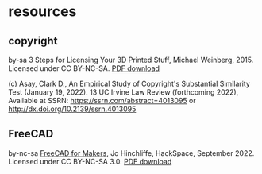 # resources

## copyright

by-sa 3 Steps for Licensing Your 3D Printed Stuff, Michael Weinberg, 2015. Licensed under CC BY-NC-SA. [PDF download](https://publicknowledge.org/wp-content/uploads/2021/11/3_Steps_for_Licensing_Your_3D_Printed_Stuff.pdf)

(c) Asay, Clark D., An Empirical Study of Copyright's Substantial Similarity Test (January 19, 2022). 13 UC Irvine Law Review (forthcoming 2022), Available at SSRN: https://ssrn.com/abstract=4013095 or http://dx.doi.org/10.2139/ssrn.4013095

## FreeCAD

by-nc-sa [FreeCAD for Makers](https://hackspace.raspberrypi.com/books/freecad), Jo Hinchliffe, HackSpace, September 2022. Licensed under CC BY-NC-SA 3.0. [PDF download](https://hackspace.raspberrypi.com/downloads/eyJfcmFpbHMiOnsibWVzc2FnZSI6IkJBaHBBazhkIiwiZXhwIjpudWxsLCJwdXIiOiJibG9iX2lkIn19--5cc6d95c1be694fba3150e7c3f8f7245b090f203/HS_FreeCAD_Bookazine.pdf)
